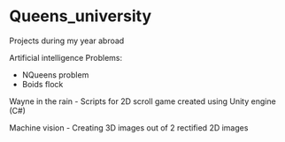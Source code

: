 # Queens_university

Projects during my year abroad

Artificial intelligence Problems:
- NQueens problem
- Boids flock

Wayne in the rain - Scripts for 2D scroll game created using Unity engine (C#)

Machine vision - Creating 3D images out of 2 rectified 2D images
